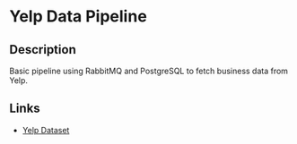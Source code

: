 # Yelp Data Pipeline

## Description

Basic pipeline using RabbitMQ and PostgreSQL to fetch business data from Yelp.

## Links

* [Yelp Dataset](https://www.yelp.com/dataset/download)
